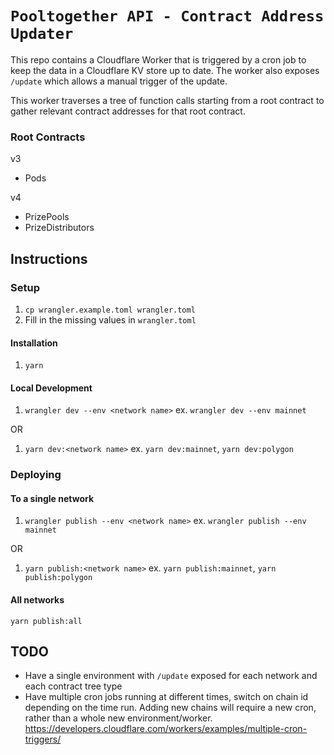 # `Pooltogether API - Contract Address Updater`

This repo contains a Cloudflare Worker that is triggered by a cron job to keep the data in a Cloudflare KV store up to date. The worker also exposes `/update` which allows a manual trigger of the update.

This worker traverses a tree of function calls starting from a root contract to gather relevant contract addresses for that root contract.

### Root Contracts

v3

- Pods

v4

- PrizePools
- PrizeDistributors

## Instructions

### Setup

1. `cp wrangler.example.toml wrangler.toml`
2. Fill in the missing values in `wrangler.toml`

#### Installation

1. `yarn`

#### Local Development

1. `wrangler dev --env <network name>` ex. `wrangler dev --env mainnet`

OR

1. `yarn dev:<network name>` ex. `yarn dev:mainnet`, `yarn dev:polygon`

### Deploying

#### To a single network

1. `wrangler publish --env <network name>` ex. `wrangler publish --env mainnet`

OR

1. `yarn publish:<network name>` ex. `yarn publish:mainnet`, `yarn publish:polygon`

#### All networks

`yarn publish:all`

## TODO

- Have a single environment with `/update` exposed for each network and each contract tree type
- Have multiple cron jobs running at different times, switch on chain id depending on the time run. Adding new chains will require a new cron, rather than a whole new environment/worker. https://developers.cloudflare.com/workers/examples/multiple-cron-triggers/
